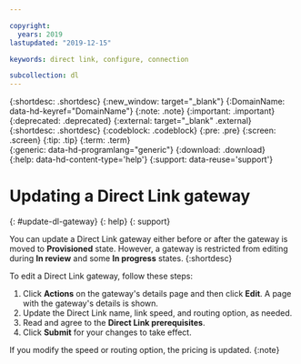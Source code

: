 ```yaml
---

copyright:
  years: 2019
lastupdated: "2019-12-15"

keywords: direct link, configure, connection

subcollection: dl
---
```


{:shortdesc: .shortdesc}
{:new_window: target="_blank"}
{:DomainName: data-hd-keyref="DomainName"}
{:note: .note}
{:important: .important}
{:deprecated: .deprecated}
{:external: target="_blank" .external}
{:shortdesc: .shortdesc}
{:codeblock: .codeblock}
{:pre: .pre}
{:screen: .screen}
{:tip: .tip}
{:term: .term}  
{:generic: data-hd-programlang="generic"}
{:download: .download}  
{:help: data-hd-content-type='help'}
{:support: data-reuse='support'}

# Updating a Direct Link gateway
{: #update-dl-gateway}
{: help} 
{: support}

You can update a Direct Link gateway either before or after the gateway is moved to **Provisioned** state. However, a gateway is restricted from editing during **In review** and some **In progress** states.
{:shortdesc}

To edit a Direct Link gateway, follow these steps:

1. Click **Actions** on the gateway's details page and then click **Edit**. A page with the gateway's details is shown.
2. Update the Direct Link name, link speed, and routing option, as needed.
3. Read and agree to the **Direct Link prerequisites**.
4. Click **Submit** for your changes to take effect.

If you modify the speed or routing option, the pricing is updated.
{:note}
